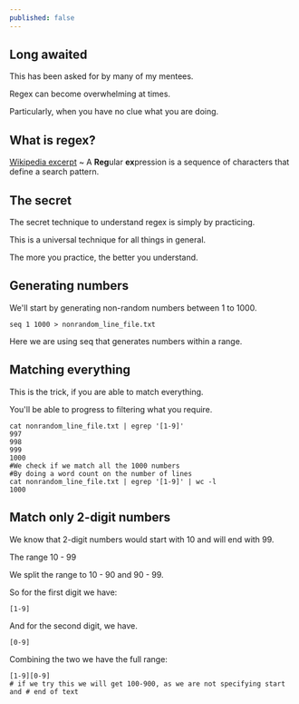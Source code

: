 ```yaml
---
published: false
---
```

## Long awaited

This has been asked for by many of my mentees.

Regex can become overwhelming at times.

Particularly, when you have no clue what you are doing.

## What is regex?
[Wikipedia excerpt](https://en.wikipedia.org/wiki/Regular_expression) ~ A **Reg**ular **ex**pression is a sequence of characters that define a search pattern.

## The secret
The secret technique to understand regex is simply by practicing.

This is a universal technique for all things in general.

The more you practice, the better you understand.

## Generating numbers
We'll start by generating non-random numbers between 1 to 1000.
```
seq 1 1000 > nonrandom_line_file.txt
```
Here we are using seq that generates numbers within a range.

## Matching everything
This is the trick, if you are able to match everything.

You'll be able to progress to filtering what you require.

```
cat nonrandom_line_file.txt | egrep '[1-9]'
997
998
999
1000
#We check if we match all the 1000 numbers
#By doing a word count on the number of lines
cat nonrandom_line_file.txt | egrep '[1-9]' | wc -l
1000
```
## Match only 2-digit numbers
We know that 2-digit numbers would start with 10
and will end with 99.

The range 10 - 99

We split the range to 10 - 90 and 90 - 99.

So for the first digit we have:
```
[1-9]
```
And for the second digit, we have.
```
[0-9]
```

Combining the two we have the full range:
```
[1-9][0-9]
# if we try this we will get 100-900, as we are not specifying start and # end of text
```